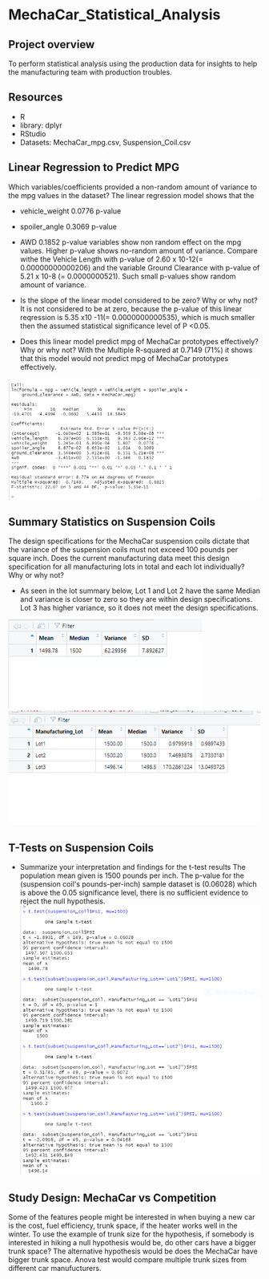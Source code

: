 # MechaCar_Statistical_Analysis

## Project overview
To perform statistical analysis using the production data for insights to help the manufacturing team with production troubles. 

## Resources
* R
* library: dplyr
* RStudio
* Datasets: MechaCar_mpg.csv, Suspension_Coil.csv


## Linear Regression to Predict MPG
Which variables/coefficients provided a non-random amount of variance to the mpg values in the dataset?
The linear regression model shows that the 

* vehicle_weight 0.0776 p-value
* spoiler_angle 0.3069 p-value
* AWD 0.1852 p-value
variables show non random effect on the mpg values. Higher p-value shows no-random amount of variance. Compare withe the Vehicle Length with p-value of 2.60 x 10-12(= 0.00000000000206) and the variable Ground Clearance with p-value of 5.21 x 10-8 (= 0.0000000521). Such small p-values show random amount of variance.

* Is the slope of the linear model considered to be zero? Why or why not?
It is not considered to be at zero, because the p-value of this linear reqression is 5.35 x10 -11(= 0.0000000000535), which is much smaller then the assumed statistical significance level of P <0.05.

* Does this linear model predict mpg of MechaCar prototypes effectively? Why or why not?
With the Multiple R-squared at 0.7149 (71%) it shows that this model would not predict mpg of MechaCar prototypes effectively.  

![](images/delivarable1.PNG)
 
## Summary Statistics on Suspension Coils
The design specifications for the MechaCar suspension coils dictate that the variance of the suspension coils must not exceed 100 pounds per square inch. Does the current manufacturing data meet this design specification for all manufacturing lots in total and each lot individually? Why or why not?
* As seen in the lot summary below, Lot 1 and Lot 2 have the same Median and variance is closer to zero so they are within design specifications. Lot 3 has higher variance, so it does not meet the design specifications. 

![](images/delivarable2totalsummary.PNG)
![](images/delivarable2lotsummary.PNG)

## T-Tests on Suspension Coils
* Summarize your interpretation and findings for the t-test results
The population mean given is 1500 pounds per inch.  The p-value for the (suspension coil's pounds-per-inch) sample dataset is (0.06028) which is above the 0.05 significance level, there is no sufficient evidence to reject the null hypothesis.
![](images/delivarable3.PNG)


## Study Design: MechaCar vs Competition
Some of the features people might be interested in when buying a new car is the cost, fuel efficiency, trunk space, if the heater works well in the winter.  To use the example of trunk size for the hypothesis, if somebody is interested in hiking a null hypothesis would be, do other cars have a bigger trunk space? The alternative hypothesis would be does the MechaCar have bigger trunk space.   Anova test would compare multiple trunk sizes from different car manufucturers.  


